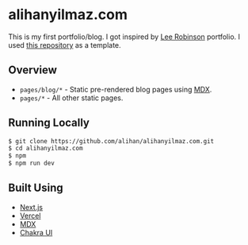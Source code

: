 # alihanyilmaz.com

This is my first portfolio/blog. I got inspired by [Lee Robinson](https://leerob.io/) portfolio. I used [this repository](https://github.com/leerob/leerob.io) as a template.

## Overview

- `pages/blog/*` - Static pre-rendered blog pages using [MDX](https://github.com/mdx-js/mdx).
- `pages/*` - All other static pages.

## Running Locally

```bash
$ git clone https://github.com/alihan/alihanyilmaz.com.git
$ cd alihanyilmaz.com
$ npm
$ npm run dev
```

## Built Using

- [Next.js](https://nextjs.org/)
- [Vercel](https://vercel.com)
- [MDX](https://github.com/mdx-js/mdx)
- [Chakra UI](https://chakra-ui.com/)
